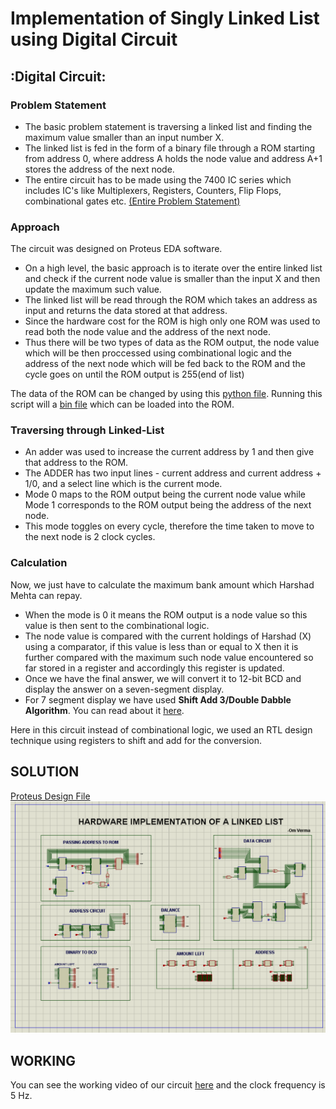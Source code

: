 # Implementation of Singly Linked List using Digital Circuit
## :Digital Circuit:
### Problem Statement

- The basic problem statement is traversing a linked list and finding the maximum value smaller than an input number X.
- The linked list is fed in the form of a binary file through a ROM starting from address 0, where address A holds the node value and address A+1 stores the address of the next node.
- The entire circuit has to be made using the 7400 IC series which includes IC's like Multiplexers, Registers, Counters, Flip Flops, combinational gates etc. [(Entire Problem Statement)](https://github.com/Fangzzxx/DIGISIM-PS1-/blob/main/Digisim'21_PS1%20(1).pdf)

### Approach

The circuit was designed on Proteus EDA software.
- On a high level, the basic approach is to iterate over the entire linked list and check if the current node value is smaller than the input X and then update the maximum such value.
- The linked list will be read through the ROM which takes an address as input and returns the data stored at that address.
- Since the hardware cost for the ROM is high only one ROM was used to read both the node value and the address of the next node.
- Thus there will be two types of data as the ROM output, the node value which will be then proccessed using combinational logic and the address of the next node which will be fed back to the ROM and the cycle goes on until the ROM output is 255(end of list)

The data of the ROM can be changed by using this [python file](https://github.com/Fangzzxx/DIGISIM-PS1-/blob/main/create_bin_file.py). Running this script will a [bin file](https://github.com/Fangzzxx/DIGISIM-PS1-/blob/main/PS1%20(1).bin) which can be loaded into the ROM.

### Traversing through Linked-List

- An adder was used to increase the current address by 1 and then give that address to the ROM.
- The ADDER has two input lines - current address and current address + 1/0, and a select line which is the current mode.
- Mode 0 maps to the ROM output being the current node value while Mode 1 corresponds to the ROM output being the address of the next node.
- This mode toggles on every cycle, therefore the time taken to move to the next node is 2 clock cycles.

### Calculation

Now, we just have to calculate the maximum bank amount which Harshad Mehta can repay.
-	When the mode is 0 it means the ROM output is a node value so this value is then sent to the combinational logic.
-	The node value is compared with the current holdings of Harshad (X) using a comparator, if this value is less than or equal to X then it is further compared with the maximum such node value encountered so far stored in a register and accordingly this register is updated.
-	Once we have the final answer, we will convert it to 12-bit BCD and display the answer on a seven-segment display.
-	For 7 segment display we have used **Shift Add 3/Double Dabble Algorithm**. You can read about it [here](https://www.youtube.com/watch?v=IBgiB7KXfEY).

Here in this circuit instead of combinational logic, we used an RTL design technique using registers to shift and add for the conversion.

## SOLUTION

[Proteus Design File](https://github.com/Fangzzxx/DIGISIM-PS1-/blob/main/digisim_ps1_part2.DSN)
![Solution](https://github.com/Fangzzxx/DIGISIM-PS1-/blob/main/LinkedList.png)

## WORKING

You can see the working video of our circuit [here](https://github.com/Fangzzxx/DIGISIM-PS1-/blob/main/Recording.mp4) and the clock frequency is 5 Hz.


